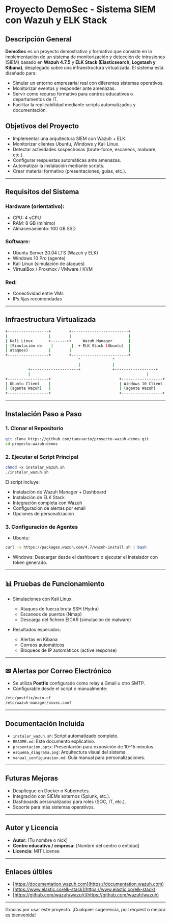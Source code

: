 # Proyecto DemoSec - Sistema SIEM con Wazuh y ELK Stack

##  Descripción General

**DemoSec** es un proyecto demostrativo y formativo que consiste en la implementación de un sistema de monitorización y detección de intrusiones (SIEM) basado en **Wazuh 4.7.5** y **ELK Stack (Elasticsearch, Logstash y Kibana)**, desplegado sobre una infraestructura virtualizada. El sistema está diseñado para:

- Simular un entorno empresarial real con diferentes sistemas operativos.
- Monitorizar eventos y responder ante amenazas.
- Servir como recurso formativo para centros educativos o departamentos de IT.
- Facilitar la replicabilidad mediante scripts automatizados y documentación.

##  Objetivos del Proyecto

- Implementar una arquitectura SIEM con Wazuh + ELK.
- Monitorizar clientes Ubuntu, Windows y Kali Linux.
- Detectar actividades sospechosas (brute-force, escaneos, malware, etc.).
- Configurar respuestas automáticas ante amenazas.
- Automatizar la instalación mediante scripts.
- Crear material formativo (presentaciones, guías, etc.).

---

##  Requisitos del Sistema

### Hardware (orientativo):
- CPU: 4 vCPU
- RAM: 8 GB (mínimo)
- Almacenamiento: 100 GB SSD

### Software:
- Ubuntu Server 20.04 LTS (Wazuh y ELK)
- Windows 10 Pro (agente)
- Kali Linux (simulación de ataques)
- VirtualBox / Proxmox / VMware / KVM

### Red:
- Conectividad entre VMs
- IPs fijas recomendadas

---

##  Infraestructura Virtualizada

```bash
+------------------+        +-------------------------+
|                  |        |                         |
| Kali Linux       +------->+     Wazuh Manager       |
| (Simulación de    |        |  + ELK Stack (Ubuntu)  |
| ataques)         |        |                         |
+------------------+        +-------------------------+
                                ^              ^
                                |              |
          +---------------------+              +------------------+
          |                                                   |
+------------------+                              +------------------+
| Ubuntu Client    |                              | Windows 10 Client |
| (agente Wazuh)   |                              | (agente Wazuh)    |
+------------------+                              +------------------+
```

---

##  Instalación Paso a Paso

### 1. Clonar el Repositorio
```bash
git clone https://github.com/tuusuario/proyecto-wazuh-demos.git
cd proyecto-wazuh-demos
```

### 2. Ejecutar el Script Principal
```bash
chmod +x instalar_wazuh.sh
./instalar_wazuh.sh
```

El script incluye:
- Instalación de Wazuh Manager + Dashboard
- Instalación de ELK Stack
- Integración completa con Wazuh
- Configuración de alertas por email
- Opciones de personalización

### 3. Configuración de Agentes
- Ubuntu:
```bash
curl -s https://packages.wazuh.com/4.7/wazuh-install.sh | bash
```
- Windows:
  Descargar desde el dashboard o ejecutar el instalador con token generado.

---

## 📊 Pruebas de Funcionamiento

- Simulaciones con Kali Linux:
  - Ataques de fuerza bruta SSH (Hydra)
  - Escaneos de puertos (Nmap)
  - Descarga del fichero EICAR (simulación de malware)

- Resultados esperados:
  - Alertas en Kibana
  - Correos automáticos
  - Bloqueos de IP automáticos (active response)

---

## ✉ Alertas por Correo Electrónico

- Se utiliza **Postfix** configurado como relay a Gmail u otro SMTP.
- Configurable desde el script o manualmente:
```bash
/etc/postfix/main.cf
/etc/wazuh-manager/ossec.conf
```

---

##  Documentación Incluida

- `instalar_wazuh.sh`: Script automatizado completo.
- `README.md`: Este documento explicativo.
- `presentacion.pptx`: Presentación para exposición de 10-15 minutos.
- `esquema_diagrama.png`: Arquitectura visual del sistema.
- `manual_configuracion.md`: Guía manual para personalizaciones.

---

##  Futuras Mejoras

- Despliegue en Docker o Kubernetes.
- Integración con SIEMs externos (Splunk, etc.).
- Dashboards personalizados para roles (SOC, IT, etc.).
- Soporte para más sistemas operativos.

---

##  Autor y Licencia

- **Autor:** [Tu nombre o nick]
- **Centro educativo / empresa:** [Nombre del centro o entidad]
- **Licencia:** MIT License

---

##  Enlaces últiles

- [https://documentation.wazuh.com](https://documentation.wazuh.com)
- [https://www.elastic.co/elk-stack](https://www.elastic.co/elk-stack)
- [https://github.com/wazuh/wazuh](https://github.com/wazuh/wazuh)

---

Gracias por usar este proyecto. ¡Cualquier sugerencia, pull request o mejora es bienvenida!
